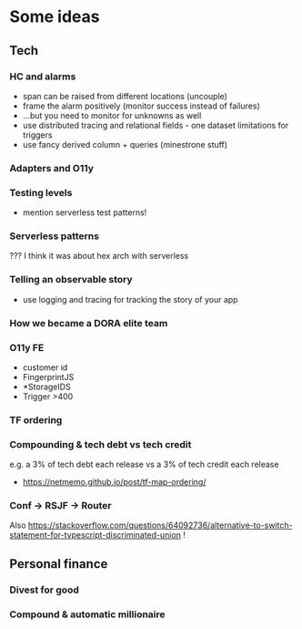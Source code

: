 # Some ideas

## Tech

### HC and alarms

- span can be raised from different locations (uncouple)
- frame the alarm positively (monitor success instead of failures)
- ...but you need to monitor for unknowns as well
- use distributed tracing and relational fields - one dataset limitations for triggers
- use fancy derived column + queries (minestrone stuff)

### Adapters and O11y

### Testing levels

- mention serverless test patterns!

### Serverless patterns
???
I think it was about hex arch with serverless

### Telling an observable story

- use logging and tracing for tracking the story of your app

### How we became a DORA elite team

### O11y FE

- customer id
- FingerprintJS
- \*StorageIDS
- Trigger >400

### TF ordering

### Compounding & tech debt vs tech credit

e.g. a 3% of tech debt each release vs a 3% of tech credit each release

- https://netmemo.github.io/post/tf-map-ordering/

### Conf -> RSJF -> Router

Also https://stackoverflow.com/questions/64092736/alternative-to-switch-statement-for-typescript-discriminated-union !

## Personal finance

### Divest for good

### Compound & automatic millionaire
